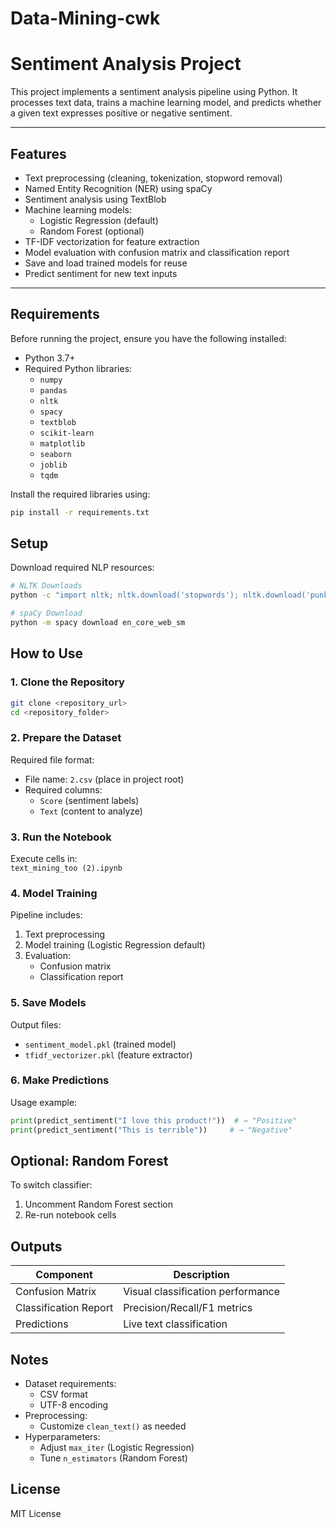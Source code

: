 # Data-Mining-cwk
# Sentiment Analysis Project

This project implements a sentiment analysis pipeline using Python. It processes text data, trains a machine learning model, and predicts whether a given text expresses positive or negative sentiment.

---

## Features

- Text preprocessing (cleaning, tokenization, stopword removal)
- Named Entity Recognition (NER) using spaCy
- Sentiment analysis using TextBlob
- Machine learning models:
  - Logistic Regression (default)
  - Random Forest (optional)
- TF-IDF vectorization for feature extraction
- Model evaluation with confusion matrix and classification report
- Save and load trained models for reuse
- Predict sentiment for new text inputs

---

## Requirements

Before running the project, ensure you have the following installed:

- Python 3.7+
- Required Python libraries:
  - `numpy`
  - `pandas`
  - `nltk`
  - `spacy`
  - `textblob`
  - `scikit-learn`
  - `matplotlib`
  - `seaborn`
  - `joblib`
  - `tqdm`

Install the required libraries using:

```bash
pip install -r requirements.txt
```

## Setup

Download required NLP resources:

```bash
# NLTK Downloads
python -c "import nltk; nltk.download('stopwords'); nltk.download('punkt'); nltk.download('wordnet')"

# spaCy Download
python -m spacy download en_core_web_sm
```

## How to Use

### 1. Clone the Repository
```bash
git clone <repository_url>
cd <repository_folder>
```

### 2. Prepare the Dataset
Required file format:
- File name: `2.csv` (place in project root)
- Required columns:
  - `Score` (sentiment labels)
  - `Text` (content to analyze)

### 3. Run the Notebook
Execute cells in:  
`text_mining_too (2).ipynb`

### 4. Model Training
Pipeline includes:
1. Text preprocessing
2. Model training (Logistic Regression default)
3. Evaluation:
   - Confusion matrix
   - Classification report

### 5. Save Models
Output files:
- `sentiment_model.pkl` (trained model)
- `tfidf_vectorizer.pkl` (feature extractor)

### 6. Make Predictions
Usage example:
```python
print(predict_sentiment("I love this product!"))  # → "Positive"
print(predict_sentiment("This is terrible"))     # → "Negative"
```

## Optional: Random Forest
To switch classifier:
1. Uncomment Random Forest section
2. Re-run notebook cells

## Outputs
| Component          | Description                          |
|--------------------|--------------------------------------|
| Confusion Matrix   | Visual classification performance   |
| Classification Report | Precision/Recall/F1 metrics      |
| Predictions        | Live text classification            |

## Notes
- Dataset requirements:
  - CSV format
  - UTF-8 encoding
- Preprocessing:
  - Customize `clean_text()` as needed
- Hyperparameters:
  - Adjust `max_iter` (Logistic Regression)
  - Tune `n_estimators` (Random Forest)

## License
MIT License
